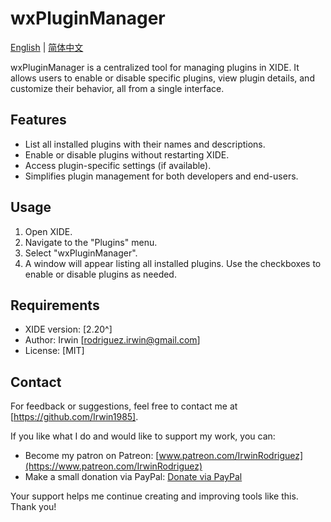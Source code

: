 # wxPluginManager

[English](README.md) | [简体中文](README_CN.md)

wxPluginManager is a centralized tool for managing plugins in XIDE. It allows users to enable or disable specific plugins, view plugin details, and customize their behavior, all from a single interface.

## Features

- List all installed plugins with their names and descriptions.
- Enable or disable plugins without restarting XIDE.
- Access plugin-specific settings (if available).
- Simplifies plugin management for both developers and end-users.

## Usage

1. Open XIDE.
2. Navigate to the "Plugins" menu.
3. Select "wxPluginManager".
4. A window will appear listing all installed plugins. Use the checkboxes to enable or disable plugins as needed.

## Requirements

- XIDE version: [2.20^]
- Author: Irwin [rodriguez.irwin@gmail.com]
- License: [MIT]

## Contact

For feedback or suggestions, feel free to contact me at [https://github.com/Irwin1985].

If you like what I do and would like to support my work, you can:

- Become my patron on Patreon: [www.patreon.com/IrwinRodriguez](https://www.patreon.com/IrwinRodriguez)
- Make a small donation via PayPal: [Donate via PayPal](https://www.paypal.com/donate/?hosted_button_id=LXQYXFP77AD2G)

Your support helps me continue creating and improving tools like this. Thank you!